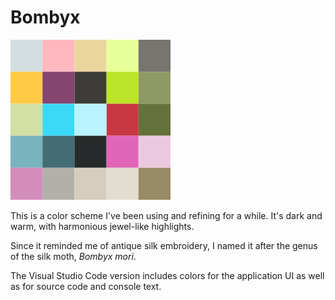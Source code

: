 # Bombyx

![25 of the Bombyx colors arranged in a square](bombyx.png)

This is a color scheme I've been using and refining for a while. It's dark and warm, with harmonious jewel-like highlights.

Since it reminded me of antique silk embroidery, I named it after the genus of the silk moth, _Bombyx mori_.

The Visual Studio Code version includes colors for the application UI as well as for source code and console text.